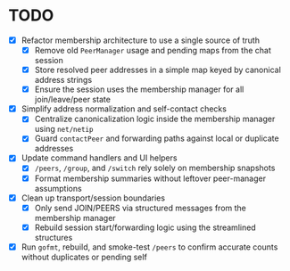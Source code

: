 # TODO

- [x] Refactor membership architecture to use a single source of truth
  - [x] Remove old `PeerManager` usage and pending maps from the chat session
  - [x] Store resolved peer addresses in a simple map keyed by canonical address strings
  - [x] Ensure the session uses the membership manager for all join/leave/peer state
- [x] Simplify address normalization and self-contact checks
  - [x] Centralize canonicalization logic inside the membership manager using `net/netip`
  - [x] Guard `contactPeer` and forwarding paths against local or duplicate addresses
- [x] Update command handlers and UI helpers
  - [x] `/peers`, `/group`, and `/switch` rely solely on membership snapshots
  - [x] Format membership summaries without leftover peer-manager assumptions
- [x] Clean up transport/session boundaries
  - [x] Only send JOIN/PEERS via structured messages from the membership manager
  - [x] Rebuild session start/forwarding logic using the streamlined structures
- [x] Run `gofmt`, rebuild, and smoke-test `/peers` to confirm accurate counts without duplicates or pending self
